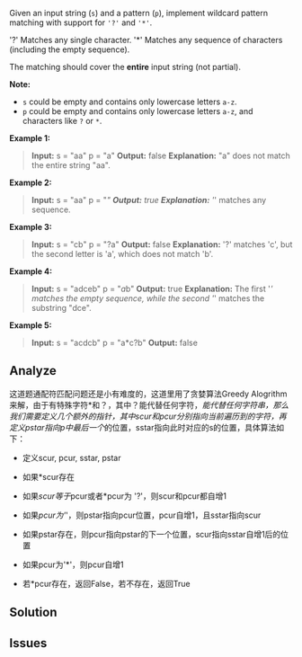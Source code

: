 ﻿Given an input string (`s`) and a pattern (`p`), implement wildcard pattern matching with support for  `'?'`  and  `'*'`.

'?' Matches any single character.
'*' Matches any sequence of characters (including the empty sequence).

The matching should cover the  **entire**  input string (not partial).

**Note:**

-   `s` could be empty and contains only lowercase letters  `a-z`.
-   `p`  could be empty and contains only lowercase letters  `a-z`, and characters like  `?` or `*`.

**Example 1:**

>**Input:**
s = "aa"
p = "a"
**Output:** false
**Explanation:** "a" does not match the entire string "aa".

**Example 2:**

>**Input:**
s = "aa"
p = "*"
**Output:** true
**Explanation:** '*' matches any sequence.

**Example 3:**

>**Input:**
s = "cb"
p = "?a"
**Output:** false
**Explanation:** '?' matches 'c', but the second letter is 'a', which does not match 'b'.

**Example 4:**

>**Input:**
s = "adceb"
p = "*a*b"
**Output:** true
**Explanation:** The first '*' matches the empty sequence, while the second '*' matches the substring "dce".

**Example 5:**

>**Input:**
s = "acdcb"
p = "a*c?b"
**Output:** false

## Analyze
这道题通配符匹配问题还是小有难度的，这道里用了贪婪算法Greedy Alogrithm来解，由于有特殊字符*和？，其中？能代替任何字符，*能代替任何字符串，那么我们需要定义几个额外的指针，其中scur和pcur分别指向当前遍历到的字符，再定义pstar指向p中最后一个*的位置，sstar指向此时对应的s的位置，具体算法如下：

- 定义scur, pcur, sstar, pstar

- 如果*scur存在

- 如果*scur等于*pcur或者*pcur为 '?'，则scur和pcur都自增1

- 如果*pcur为'*'，则pstar指向pcur位置，pcur自增1，且sstar指向scur

- 如果pstar存在，则pcur指向pstar的下一个位置，scur指向sstar自增1后的位置

- 如果pcur为'*'，则pcur自增1

- 若*pcur存在，返回False，若不存在，返回True
## Solution
## Issues
